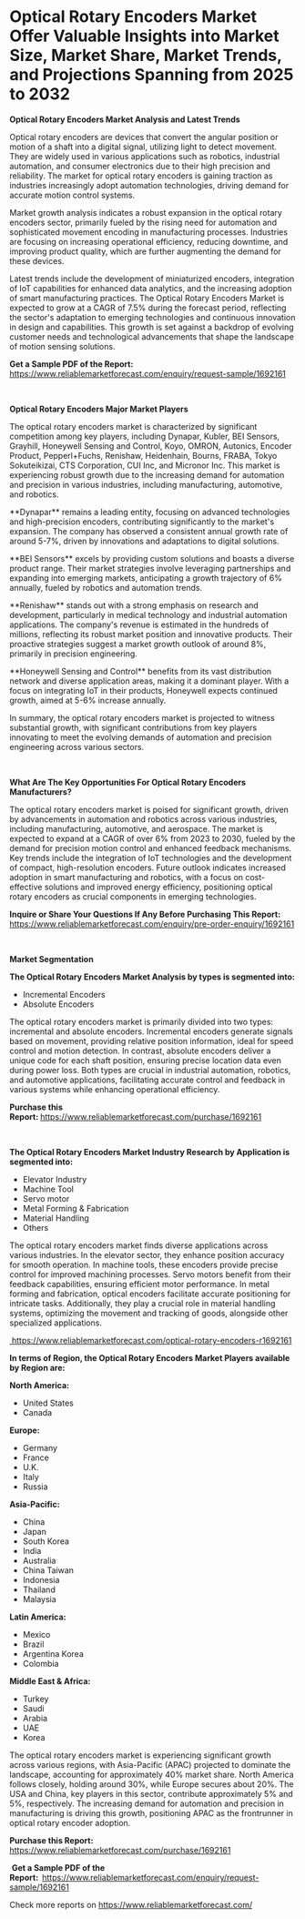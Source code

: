 <p><h1>Optical Rotary Encoders Market Offer Valuable Insights into Market Size, Market Share, Market Trends, and Projections Spanning from 2025 to 2032</h1></p><p><strong>Optical Rotary Encoders Market Analysis and Latest Trends</strong></p>
<p><p>Optical rotary encoders are devices that convert the angular position or motion of a shaft into a digital signal, utilizing light to detect movement. They are widely used in various applications such as robotics, industrial automation, and consumer electronics due to their high precision and reliability. The market for optical rotary encoders is gaining traction as industries increasingly adopt automation technologies, driving demand for accurate motion control systems.</p><p>Market growth analysis indicates a robust expansion in the optical rotary encoders sector, primarily fueled by the rising need for automation and sophisticated movement encoding in manufacturing processes. Industries are focusing on increasing operational efficiency, reducing downtime, and improving product quality, which are further augmenting the demand for these devices. </p><p>Latest trends include the development of miniaturized encoders, integration of IoT capabilities for enhanced data analytics, and the increasing adoption of smart manufacturing practices. The Optical Rotary Encoders Market is expected to grow at a CAGR of 7.5% during the forecast period, reflecting the sector's adaptation to emerging technologies and continuous innovation in design and capabilities. This growth is set against a backdrop of evolving customer needs and technological advancements that shape the landscape of motion sensing solutions.</p></p>
<p><strong>Get a Sample PDF of the Report:&nbsp;</strong> <a href="https://www.reliablemarketforecast.com/enquiry/request-sample/1692161?utm_campaign=2193&utm_medium=2&utm_source=Github&utm_content=ia&utm_term=11022025&utm_id=optical-rotary-encoders">https://www.reliablemarketforecast.com/enquiry/request-sample/1692161</a></p>
<p>&nbsp;</p>
<p><strong>Optical Rotary Encoders Major Market Players</strong></p>
<p><p>The optical rotary encoders market is characterized by significant competition among key players, including Dynapar, Kubler, BEI Sensors, Grayhill, Honeywell Sensing and Control, Koyo, OMRON, Autonics, Encoder Product, Pepperl+Fuchs, Renishaw, Heidenhain, Bourns, FRABA, Tokyo Sokuteikizai, CTS Corporation, CUI Inc, and Micronor Inc. This market is experiencing robust growth due to the increasing demand for automation and precision in various industries, including manufacturing, automotive, and robotics.</p><p>**Dynapar** remains a leading entity, focusing on advanced technologies and high-precision encoders, contributing significantly to the market's expansion. The company has observed a consistent annual growth rate of around 5-7%, driven by innovations and adaptations to digital solutions.</p><p>**BEI Sensors** excels by providing custom solutions and boasts a diverse product range. Their market strategies involve leveraging partnerships and expanding into emerging markets, anticipating a growth trajectory of 6% annually, fueled by robotics and automation trends.</p><p>**Renishaw** stands out with a strong emphasis on research and development, particularly in medical technology and industrial automation applications. The company's revenue is estimated in the hundreds of millions, reflecting its robust market position and innovative products. Their proactive strategies suggest a market growth outlook of around 8%, primarily in precision engineering.</p><p>**Honeywell Sensing and Control** benefits from its vast distribution network and diverse application areas, making it a dominant player. With a focus on integrating IoT in their products, Honeywell expects continued growth, aimed at 5-6% increase annually.</p><p>In summary, the optical rotary encoders market is projected to witness substantial growth, with significant contributions from key players innovating to meet the evolving demands of automation and precision engineering across various sectors.</p></p>
<p>&nbsp;</p>
<p><strong>What Are The Key Opportunities For Optical Rotary Encoders Manufacturers?</strong></p>
<p><p>The optical rotary encoders market is poised for significant growth, driven by advancements in automation and robotics across various industries, including manufacturing, automotive, and aerospace. The market is expected to expand at a CAGR of over 6% from 2023 to 2030, fueled by the demand for precision motion control and enhanced feedback mechanisms. Key trends include the integration of IoT technologies and the development of compact, high-resolution encoders. Future outlook indicates increased adoption in smart manufacturing and robotics, with a focus on cost-effective solutions and improved energy efficiency, positioning optical rotary encoders as crucial components in emerging technologies.</p></p>
<p><strong>Inquire or Share Your Questions If Any Before Purchasing This Report:</strong> <a href="https://www.reliablemarketforecast.com/enquiry/pre-order-enquiry/1692161?utm_campaign=2193&utm_medium=2&utm_source=Github&utm_content=ia&utm_term=11022025&utm_id=optical-rotary-encoders">https://www.reliablemarketforecast.com/enquiry/pre-order-enquiry/1692161</a></p>
<p>&nbsp;</p>
<p><strong>Market Segmentation</strong></p>
<p><strong>The Optical Rotary Encoders Market Analysis by types is segmented into:</strong></p>
<p><ul><li>Incremental Encoders</li><li>Absolute Encoders</li></ul></p>
<p><p>The optical rotary encoders market is primarily divided into two types: incremental and absolute encoders. Incremental encoders generate signals based on movement, providing relative position information, ideal for speed control and motion detection. In contrast, absolute encoders deliver a unique code for each shaft position, ensuring precise location data even during power loss. Both types are crucial in industrial automation, robotics, and automotive applications, facilitating accurate control and feedback in various systems while enhancing operational efficiency.</p></p>
<p><strong>Purchase this Report:&nbsp;</strong><a href="https://www.reliablemarketforecast.com/purchase/1692161?utm_campaign=2193&utm_medium=2&utm_source=Github&utm_content=ia&utm_term=11022025&utm_id=optical-rotary-encoders">https://www.reliablemarketforecast.com/purchase/1692161</a></p>
<p>&nbsp;</p>
<p><strong>The Optical Rotary Encoders Market Industry Research by Application is segmented into:</strong></p>
<p><ul><li>Elevator Industry</li><li>Machine Tool</li><li>Servo motor</li><li>Metal Forming & Fabrication</li><li>Material Handling</li><li>Others</li></ul></p>
<p><p>The optical rotary encoders market finds diverse applications across various industries. In the elevator sector, they enhance position accuracy for smooth operation. In machine tools, these encoders provide precise control for improved machining processes. Servo motors benefit from their feedback capabilities, ensuring efficient motor performance. In metal forming and fabrication, optical encoders facilitate accurate positioning for intricate tasks. Additionally, they play a crucial role in material handling systems, optimizing the movement and tracking of goods, alongside other specialized applications.</p></p>
<p><a href="https://www.reliablemarketforecast.com/optical-rotary-encoders-r1692161?utm_campaign=2193&utm_medium=2&utm_source=Github&utm_content=ia&utm_term=11022025&utm_id=optical-rotary-encoders">&nbsp;https://www.reliablemarketforecast.com/optical-rotary-encoders-r1692161</a></p>
<p><strong>In terms of Region, the Optical Rotary Encoders Market Players available by Region are:</strong></p>
<p>
    <p> <strong> North America: </strong>
        <ul>
            <li>United States</li>
            <li>Canada</li>
        </ul>
        </p> 
    <p> <strong> Europe: </strong>
        <ul>
            <li>Germany</li>
            <li>France</li>
            <li>U.K.</li>
            <li>Italy</li>
            <li>Russia</li>
        </ul>
        </p> 
    <p> <strong> Asia-Pacific: </strong>
        <ul>
            <li>China</li>
            <li>Japan</li>
            <li>South Korea</li>
            <li>India</li>
            <li>Australia</li>
            <li>China Taiwan</li>
            <li>Indonesia</li>
            <li>Thailand</li>
            <li>Malaysia</li>
        </ul>
        </p> 
    <p> <strong> Latin America: </strong>
        <ul>
            <li>Mexico</li>
            <li>Brazil</li>
            <li>Argentina Korea</li>
            <li>Colombia</li>
        </ul>
        </p> 
    <p> <strong> Middle East & Africa: </strong>
        <ul>
            <li>Turkey</li>
            <li>Saudi</li>
            <li>Arabia</li>
            <li>UAE</li>
            <li>Korea</li>
        </ul>
    </p>
    </p>
<p><p>The optical rotary encoders market is experiencing significant growth across various regions, with Asia-Pacific (APAC) projected to dominate the landscape, accounting for approximately 40% market share. North America follows closely, holding around 30%, while Europe secures about 20%. The USA and China, key players in this sector, contribute approximately 5% and 5%, respectively. The increasing demand for automation and precision in manufacturing is driving this growth, positioning APAC as the frontrunner in optical rotary encoder adoption.</p></p>
<p><strong>Purchase this Report: </strong><a href="https://www.reliablemarketforecast.com/purchase/1692161?utm_campaign=2193&utm_medium=2&utm_source=Github&utm_content=ia&utm_term=11022025&utm_id=optical-rotary-encoders">https://www.reliablemarketforecast.com/purchase/1692161</a></p>
<p>&nbsp;<strong>Get a Sample PDF of the Report:&nbsp;&nbsp;</strong><a href="https://www.reliablemarketforecast.com/enquiry/request-sample/1692161?utm_campaign=2193&utm_medium=2&utm_source=Github&utm_content=ia&utm_term=11022025&utm_id=optical-rotary-encoders">https://www.reliablemarketforecast.com/enquiry/request-sample/1692161</a></p>
<p><strong></strong></p>
<p>Check more reports on <a href="https://www.reliablemarketforecast.com/?utm_campaign=2193&utm_medium=2&utm_source=Github&utm_content=ia&utm_term=11022025&utm_id=optical-rotary-encoders">https://www.reliablemarketforecast.com/</a></p>
